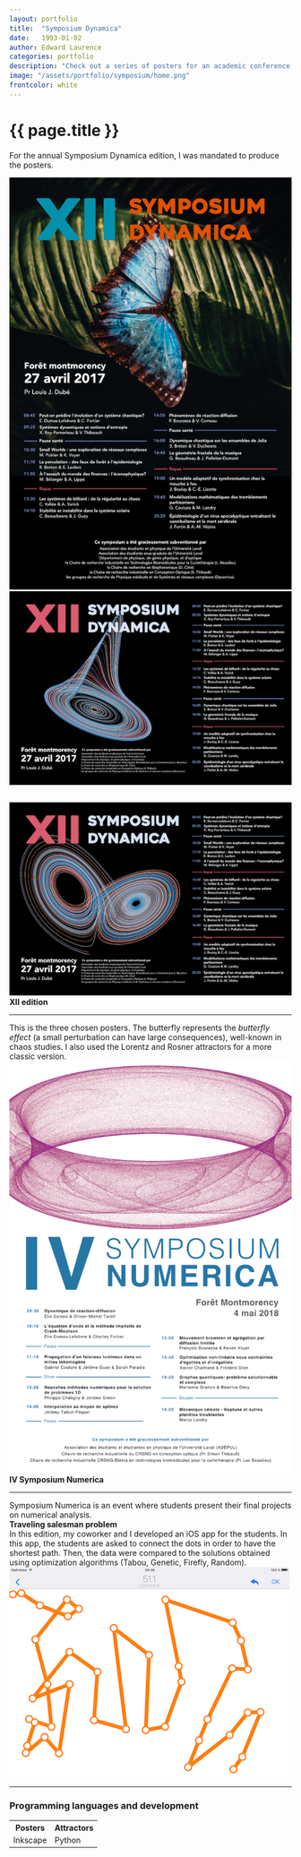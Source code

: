 ```yaml
---
layout: portfolio
title:  "Symposium Dynamica"
date:   1993-01-02
author: Edward Laurence
categories: portfolio
description: "Check out a series of posters for an academic conference. "
image: "/assets/portfolio/symposium/home.png"
frontcolor: white
---
```



<div class="wrapper">

<h1>{{ page.title }}</h1>

For the annual Symposium Dynamica edition, I was mandated to produce the posters. 
</div> <!-- Wrapper -->

<div class="container">

<div class="screenshots-container">
<div class="row">
	<div class="col-sm-6 col-xs-12 screenshot-image ">
		<img class="with-shadow" src="/assets/portfolio/symposium/poster1.png" >	
	</div>
	<div class="col-sm-6 col-xs-12 screenshot-image ">
		<img class="with-shadow" src="/assets/portfolio/symposium/poster2.png" style="margin-bottom:2em">	
		<img class="with-shadow" src="/assets/portfolio/symposium/poster3.png" >
	</div>
	<div class="col-sm-6 screenshot-meta">
		<b>XII edition</b>
		<hr class="small-line">
		<span class="screenshot-subtitle">This is the three chosen posters. The butterfly represents the <i>butterfly effect</i> (a small perturbation can have large consequences), well-known in chaos studies. I also used the Lorentz and Rosner attractors for a more classic version. </span>
	</div>
</div>
</div> 
</div> <!-- Container -->

<div class="container">

<div class="screenshots-container">
<div class="row">
	<div class="col-sm-6 screenshot-image ">
		<img class="with-shadow" src="/assets/portfolio/symposium/IV_poster1.png" >	
	</div>
	<div class="col-sm-6 screenshot-meta">
		<b>IV Symposium Numerica</b>
		<hr class="small-line">
		<span class="screenshot-subtitle">Symposium Numerica is an event where students present their final projects on numerical analysis. </span>
	</div>
</div>
</div> 
</div> <!-- Container -->


<div class="wrapper">
	<div class="inline-note with-shadow">
		<b>Traveling salesman problem</b>
		<br>
		<span>In this edition, my coworker and I developed an iOS app for the students. In this app, the students are asked to connect the dots in order to have the shortest path. Then, the data were compared to the solutions obtained using optimization algorithms (Tabou, Genetic, Firefly, Random). 
		</span>
		<img src="/assets/portfolio/symposium/app.png" class="small-image with-shadow">
	</div>
</div>



<hr>


<div class="wrapper">

<h3>Programming languages and development</h3>
<table cellspacing="0" cellpadding="0" class="table-about">
  <tr>
    <th>Posters</th> <th>Attractors</th>
  </tr>
  <tr>
  	<td>Inkscape</td><td>Python</td>
  </tr>
</table>
</div>